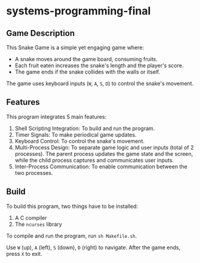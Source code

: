 # systems-programming-final

## Game Description
  

This Snake Game is a simple yet engaging game where:
- A snake moves around the game board, consuming fruits.
- Each fruit eaten increases the snake's length and the player's score.
- The game ends if the snake collides with the walls or itself.


The game uses keyboard inputs (`W`, `A`, `S`, `D`) to control the snake's movement.
  

## Features

This program integrates 5 main features:


1. Shell Scripting Integration: To build and run the program. 
2. Timer Signals: To make periodical game updates.
3. Keyboard Control: To control the snake's movement.
4. Multi-Process Design: To separate game logic and user inputs (total of 2 processes). The parent process updates the game state and the screen, while the child process captures and communicates user inputs.
5. Inter-Process Communication: To enable communication between the two processes.

## Build

  
To build this program, two things have to be installed:
1. A C compiler
2. The `ncurses` library

To compile and run the program, run `sh Makefile.sh`.

Use `W` (up), `A` (left), `S` (down), `D` (right) to navigate. After the game ends, press `X` to exit.
 